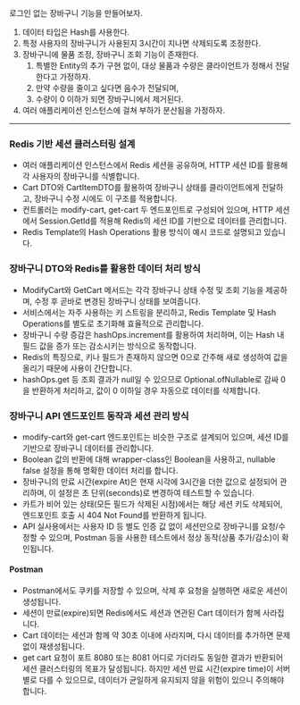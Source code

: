 로그인 없는 장바구니 기능을 만들어보자.

1. 데이터 타입은 Hash를 사용한다.
2. 특정 사용자의 장바구니가 사용된지 3시간이 지나면 삭제되도록 조정한다.
3. 장바구니에 물품 조정, 장바구니 조회 기능이 존재한다.
    1. 특별한 Entity의 추가 구현 없이, 대상 물품과 수량은 클라이언트가 정해서 전달한다고 가정하자.
    2. 만약 수량을 줄이고 싶다면 음수가 전달되며,
    3. 수량이 0 이하가 되면 장바구니에서 제거된다.
4. 여러 애플리케이션 인스턴스에 걸쳐 부하가 분산됨을 가정하자.

----------------------------------------------------------------


### Redis 기반 세션 클러스터링 설계
- 여러 애플리케이션 인스턴스에서 Redis 세션을 공유하며, HTTP 세션 ID를 활용해 각 사용자의 장바구니를 식별합니다.
- Cart DTO와 CartItemDTO를 활용하여 장바구니 상태를 클라이언트에게 전달하고, 장바구니 수정 시에도 이 구조를 적용합니다.
- 컨트롤러는 modify-cart, get-cart 두 엔드포인트로 구성되어 있으며, HTTP 세션에서 Session.GetId를 적용해 Redis의 세션 ID를 기반으로 데이터를 관리합니다.
- Redis Template의 Hash Operations 활용 방식이 예시 코드로 설명되고 있습니다.

### 장바구니 DTO와 Redis를 활용한 데이터 처리 방식
- ModifyCart와 GetCart 메서드는 각각 장바구니 상태 수정 및 조회 기능을 제공하며, 수정 후 곧바로 변경된 장바구니 상태를 보여줍니다.
- 서비스에서는 자주 사용하는 키 스트링을 분리하고, Redis Template 및 Hash Operations를 별도로 초기화해 효율적으로 관리합니다.
- 장바구니 수량 증감은 hashOps.increment를 활용하여 처리하며, 이는 Hash 내 필드 값을 증가 또는 감소시키는 방식으로 동작합니다.
- Redis의 특징으로, 키나 필드가 존재하지 않으면 0으로 간주해 새로 생성하여 값을 올리기 때문에 사용이 간단합니다.
- hashOps.get 등 조회 결과가 null일 수 있으므로 Optional.ofNullable로 감싸 0을 반환하게 처리하고, 값이 0 이하일 경우 자동으로 데이터를 삭제합니다.

### 장바구니 API 엔드포인트 동작과 세션 관리 방식
- modify-cart와 get-cart 엔드포인트는 비슷한 구조로 설계되어 있으며, 세션 ID를 기반으로 장바구니 데이터를 관리합니다.
- Boolean 값의 반환에 대해 wrapper-class인 Boolean을 사용하고, nullable false 설정을 통해 명확한 데이터 처리를 합니다.
- 장바구니의 만료 시간(expire At)은 현재 시각에 3시간을 더한 값으로 설정되어 관리하며, 이 설정은 초 단위(seconds)로 변경하여 테스트할 수 있습니다.
- 카트가 비어 있는 상태(모든 필드가 삭제된 시점)에서는 해당 세션 키도 삭제되어, 엔드포인트 호출 시 404 Not Found를 반환하게 됩니다.
- API 실사용에서는 사용자 ID 등 별도 인증 값 없이 세션만으로 장바구니를 요청/수정할 수 있으며, Postman 등을 사용한 테스트에서 정상 동작(상품 추가/감소)이 확인됩니다.

#### Postman
- Postman에서도 쿠키를 저장할 수 있으며, 삭제 후 요청을 실행하면 새로운 세션이 생성됩니다.
- 세션이 만료(expire)되면 Redis에서도 세션과 연관된 Cart 데이터가 함께 사라집니다.
- Cart 데이터는 세션과 함께 약 30초 이내에 사라지며, 다시 데이터를 추가하면 문제없이 재생성됩니다.
- get cart 요청이 포트 8080 또는 8081 어디로 가더라도 동일한 결과가 반환되어 세션 클러스터링의 목표가 달성됩니다.
하지만 세션 만료 시간(expire time)이 서버별로 다를 수 있으므로, 데이터가 균일하게 유지되지 않을 위험이 있으니 주의해야 합니다.